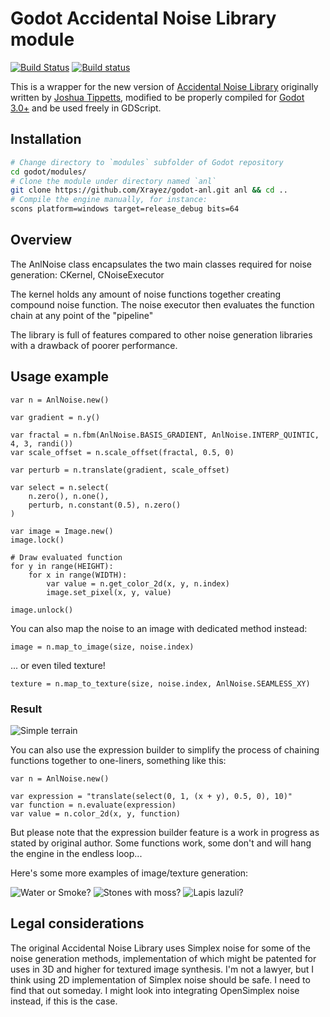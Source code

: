 # Godot Accidental Noise Library module

[![Build Status](https://travis-ci.com/Xrayez/godot-anl.svg?branch=master)](https://travis-ci.com/Xrayez/godot-anl)
[![Build status](https://ci.appveyor.com/api/projects/status/n6b4hvlk7pxu6dk0/branch/master?svg=true)](https://ci.appveyor.com/project/Xrayez/godot-anl/branch/master)


This is a wrapper for the new version of
[Accidental Noise Library](https://github.com/JTippetts/accidental-noise-library)
originally written by
[Joshua Tippetts](https://sourceforge.net/u/tippettsj/profile/), modified
to be properly compiled for [Godot 3.0+](https://github.com/godotengine/godot)
and be used freely in GDScript.

## Installation

```bash
# Change directory to `modules` subfolder of Godot repository
cd godot/modules/
# Clone the module under directory named `anl`
git clone https://github.com/Xrayez/godot-anl.git anl && cd ..
# Compile the engine manually, for instance:
scons platform=windows target=release_debug bits=64
```

## Overview

The AnlNoise class encapsulates the two main classes required for noise
generation: CKernel, CNoiseExecutor

The kernel holds any amount of noise functions together creating compound noise
function. The noise executor then evaluates the function chain at any point of
the "pipeline"

The library is full of features compared to other noise generation libraries with
a drawback of poorer performance.

## Usage example

```gdscript
var n = AnlNoise.new()

var gradient = n.y()

var fractal = n.fbm(AnlNoise.BASIS_GRADIENT, AnlNoise.INTERP_QUINTIC, 4, 3, randi())
var scale_offset = n.scale_offset(fractal, 0.5, 0)

var perturb = n.translate(gradient, scale_offset)

var select = n.select(
	n.zero(), n.one(),
	perturb, n.constant(0.5), n.zero()
)

var image = Image.new()
image.lock()

# Draw evaluated function
for y in range(HEIGHT):
	for x in range(WIDTH):
		var value = n.get_color_2d(x, y, n.index)
		image.set_pixel(x, y, value)

image.unlock()
```
You can also map the noise to an image with dedicated method instead:
```gdscript
image = n.map_to_image(size, noise.index)
```
... or even tiled texture!
```gdscript
texture = n.map_to_texture(size, noise.index, AnlNoise.SEAMLESS_XY)
```

### Result
![Simple terrain](examples/images/terrain_binary.png)

You can also use the expression builder to simplify the process of chaining
functions together to one-liners, something like this:

```gdscript
var n = AnlNoise.new()

var expression = "translate(select(0, 1, (x + y), 0.5, 0), 10)"
var function = n.evaluate(expression)
var value = n.color_2d(x, y, function)
```

But please note that the expression builder feature is a work in progress as
stated by original author. Some functions work, some don't and will hang the
engine in the endless loop...

Here's some more examples of image/texture generation:

![Water or Smoke?](examples/images/water_smoke.png)
![Stones with moss?](examples/images/stone_moss.png)
![Lapis lazuli?](examples/images/stone_lapis.png)

## Legal considerations

The original Accidental Noise Library uses Simplex noise for some of the noise
generation methods, implementation of which might be patented for uses in 3D and
higher for textured image synthesis. I'm not a lawyer, but I think using 2D
implementation of Simplex noise should be safe. I need to find that out someday.
I might look into integrating OpenSimplex noise instead, if this is the case.
